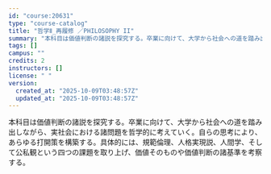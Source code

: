 ```yaml
---
id: "course:20631"
type: "course-catalog"
title: "哲学Ⅱ_再履修 ／PHILOSOPHY II"
summary: "本科目は価値判断の諸説を探究する。卒業に向けて、大学から社会への道を踏み出しながら、実社会における諸問題を哲学的に考えていく。自らの思考により、あらゆる打開策を構築する。具体的には、規範倫理、人格実現説、人間学、そして公私観という四つの課題…"
tags: []
campus: ""
credits: 2
instructors: []
license: " "
version:
  created_at: "2025-10-09T03:48:57Z"
  updated_at: "2025-10-09T03:48:57Z"
---
```


本科目は価値判断の諸説を探究する。卒業に向けて、大学から社会への道を踏み出しながら、実社会における諸問題を哲学的に考えていく。自らの思考により、あらゆる打開策を構築する。具体的には、規範倫理、人格実現説、人間学、そして公私観という四つの課題を取り上げ、価値そのものや価値判断の諸基準を考察する。
